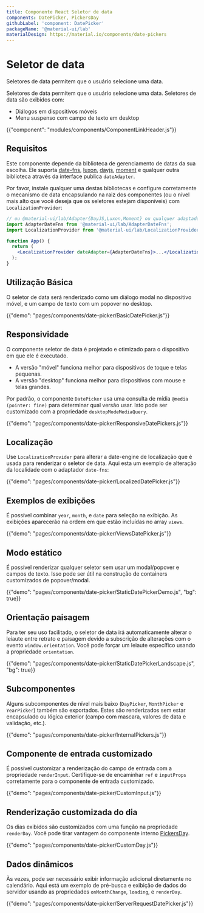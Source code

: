 ```yaml
---
title: Componente React Seletor de data
components: DatePicker, PickersDay
githubLabel: 'component: DatePicker'
packageName: '@material-ui/lab'
materialDesign: https://material.io/components/date-pickers
---
```


# Seletor de data

<p class="description">Seletores de data permitem que o usuário selecione uma data.</p>

Seletores de data permitem que o usuário selecione uma data. Seletores de data são exibidos com:

- Diálogos em dispositivos móveis
- Menu suspenso com campo de texto em desktop

{{"component": "modules/components/ComponentLinkHeader.js"}}

## Requisitos

Este componente depende da biblioteca de gerenciamento de datas da sua escolha. Ele suporta [date-fns](https://date-fns.org/), [luxon](https://moment.github.io/luxon/), [dayjs](https://github.com/iamkun/dayjs), [moment](https://momentjs.com/) e qualquer outra biblioteca através da interface publica `dateAdapter`.

Por favor, instale qualquer uma destas bibliotecas e configure corretamente o mecanismo de data encapsulando na raiz dos componentes (ou o nível mais alto que você deseja que os seletores estejam disponíveis) com `LocalizationProvider`:

```jsx
// ou @material-ui/lab/Adapter{DayJS,Luxon,Moment} ou qualquer adaptador válido de date-io
import AdapterDateFns from '@material-ui/lab/AdapterDateFns';
import LocalizationProvider from '@material-ui/lab/LocalizationProvider';

function App() {
  return (
    <LocalizationProvider dateAdapter={AdapterDateFns}>...</LocalizationProvider>
  );
}
```

## Utilização Básica

O seletor de data será renderizado como um diálogo modal no dispositivo móvel, e um campo de texto com um popover no desktop.

{{"demo": "pages/components/date-picker/BasicDatePicker.js"}}

## Responsividade

O componente seletor de data é projetado e otimizado para o dispositivo em que ele é executado.

- A versão "móvel" funciona melhor para dispositivos de toque e telas pequenas.
- A versão "desktop" funciona melhor para dispositivos com mouse e telas grandes.

Por padrão, o componente `DatePicker` usa uma consulta de mídia `@media (pointer: fine)` para determinar qual versão usar. Isto pode ser customizado com a propriedade `desktopModeMediaQuery`.

{{"demo": "pages/components/date-picker/ResponsiveDatePickers.js"}}

## Localização

Use `LocalizationProvider` para alterar a date-engine de localização que é usada para renderizar o seletor de data. Aqui esta um exemplo de alteração da localidade com o adaptador `date-fns`:

{{"demo": "pages/components/date-picker/LocalizedDatePicker.js"}}

## Exemplos de exibições

É possível combinar `year`, `month`, e `date` para seleção na exibição. As exibições aparecerão na ordem em que estão incluídas no array `views`.

{{"demo": "pages/components/date-picker/ViewsDatePicker.js"}}

## Modo estático

É possível renderizar qualquer seletor sem usar um modal/popover e campos de texto. Isso pode ser útil na construção de containers customizados de popover/modal.

{{"demo": "pages/components/date-picker/StaticDatePickerDemo.js", "bg": true}}

## Orientação paisagem

Para ter seu uso facilitado, o seletor de data irá automaticamente alterar o leiaute entre retrato e paisagem devido a subscrição de alterações com o evento `window.orientation`. Você pode forçar um leiaute específico usando a propriedade `orientation`.

{{"demo": "pages/components/date-picker/StaticDatePickerLandscape.js", "bg": true}}

## Subcomponentes

Alguns subcomponentes de nível mais baixo (`DayPicker`, `MonthPicker` e `YearPicker`) também são exportados. Estes são renderizados sem estar encapsulado ou  lógica exterior (campo com mascara, valores de data e validação, etc.).

{{"demo": "pages/components/date-picker/InternalPickers.js"}}

## Componente de entrada customizado

É possível customizar a renderização do campo de entrada com a propriedade  `renderInput`. Certifique-se de encaminhar `ref` e `inputProps` corretamente para o componente de entrada customizado.

{{"demo": "pages/components/date-picker/CustomInput.js"}}

## Renderização customizada do dia

Os dias exibidos são customizados com uma função na propriedade `renderDay`. Você pode tirar vantagem do componente interno [PickersDay](/api/pickers-day).

{{"demo": "pages/components/date-picker/CustomDay.js"}}

## Dados dinâmicos

Às vezes, pode ser necessário exibir informação adicional diretamente no calendário. Aqui está um exemplo de pré-busca e exibição de dados do servidor usando as propriedades `onMonthChange`, `loading`, e `renderDay`.

{{"demo": "pages/components/date-picker/ServerRequestDatePicker.js"}}

